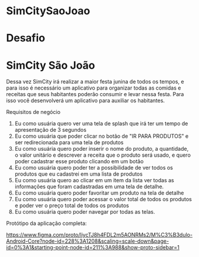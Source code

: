 # SimCitySaoJoao

# Desafio

# SimCity São João

Dessa vez SimCity irá realizar a maior festa junina de todos os tempos, e
para isso é necessário um aplicativo para organizar todas as comidas e
receitas que seus habitantes poderão consumir e levar nessa festa. Para
isso você desenvolverá um aplicativo para auxiliar os habitantes.

Requisitos de negócio
1. Eu como usuária quero ver uma tela de splash que irá ter um tempo
de apresentação de 3 segundos
2. Eu como usuária que poder clicar no botão de "IR PARA PRODUTOS"
e ser redirecionada para uma tela de produtos
3. Eu como usuária quero poder inserir o nome do produto, a
quantidade, o valor unitário e descrever a receita que o produto será
usado, e quero poder cadastrar esse produto clicando em um botão
4. Eu como usuária quero poder ter a possibilidade de ver todos os
produtos que eu cadastrei em uma lista de produtos
5. Eu como usuária quero ao clicar em um item da lista ver todas as
informações que foram cadastradas em uma tela de detalhe.
6. Eu como usuária quero poder favoritar um produto na tela de
detalhe
7. Eu como usuária quero poder acessar o valor total de todos os
produtos e poder ver o preço total de todos os produtos
8. Eu como usuária quero poder navegar por todas as telas.

Protótipo da aplicação completa:

https://www.figma.com/proto/liycTJ8h4FDL2m5AONRMs2/M%C3%B3dulo-Android-Core?node-id=228%3A1208&scaling=scale-down&page-id=0%3A1&starting-point-node-id=211%3A988&show-proto-sidebar=1

